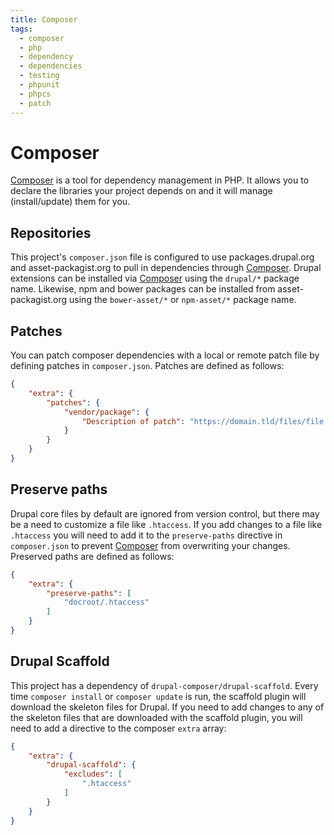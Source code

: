 ```yaml
---
title: Composer
tags:
  - composer
  - php
  - dependency
  - dependencies
  - testing
  - phpunit
  - phpcs
  - patch
---
```

# Composer

[Composer][] is a tool for dependency management in PHP. It allows you to
declare the libraries your project depends on and it will manage
(install/update) them for you.

## Repositories

This project's `composer.json` file is configured to use packages.drupal.org and
asset-packagist.org to pull in dependencies through [Composer][]. Drupal
extensions can be installed via [Composer][] using the `drupal/*` package name.
Likewise, npm and bower packages can be installed from asset-packagist.org using
the `bower-asset/*` or `npm-asset/*` package name.

## Patches

You can patch composer dependencies with a local or remote patch file by
defining patches in `composer.json`. Patches are defined as follows:

```json
{
    "extra": {
        "patches": {
            "vendor/package": {
                "Description of patch": "https://domain.tld/files/file.patch"
            }
        }
    }
}
```

## Preserve paths

Drupal core files by default are ignored from version control, but there may be
a need to customize a file like `.htaccess`. If you add changes to a file like
`.htaccess` you will need to add it to the `preserve-paths` directive in
`composer.json` to prevent [Composer][] from overwriting your changes. Preserved
paths are defined as follows:

```json
{
    "extra": {
        "preserve-paths": [
            "docroot/.htaccess"
        ]
    }
}
```

## Drupal Scaffold

This project has a dependency of `drupal-composer/drupal-scaffold`. Every time
`composer install` or `composer update` is run, the scaffold plugin will
download the skeleton files for Drupal. If you need to add changes to any of the
skeleton files that are downloaded with the scaffold plugin, you will need to
add a directive to the composer `extra` array:

```json
{
    "extra": {
        "drupal-scaffold": {
            "excludes": [
                ".htaccess"
            ]
        }
    }
}
```

[Composer]: https://getcomposer.org
